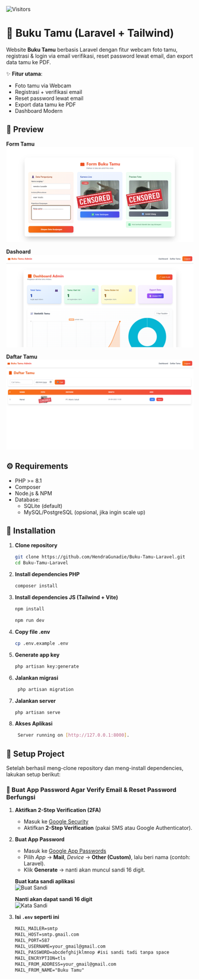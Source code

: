 ![Visitors](https://visitor-badge.laobi.icu/badge?page_id=hendragunadie.Buku-Tamu-Laravel)

# 📖 Buku Tamu (Laravel + Tailwind)

Website **Buku Tamu** berbasis Laravel dengan fitur webcam foto tamu, registrasi & login via email verifikasi, reset password lewat email, dan export data tamu ke PDF. 

✨ **Fitur utama**:
- Foto tamu via Webcam
- Registrasi + verifikasi email
- Reset password lewat email
- Export data tamu ke PDF
- Dashboard Modern


## 📸 Preview

**Form Tamu**
![Form Tamu](docs/form-tamu.png)


**Dashoard**
![Dashboard](docs/dashboard.png)


**Daftar Tamu**
![Daftar Tamu](docs/daftar-tamu.png)


## ⚙️ Requirements
- PHP >= 8.1
- Composer
- Node.js & NPM 
- Database:
  - SQLite (default)
  - MySQL/PostgreSQL (opsional, jika ingin scale up)

## 🚀 Installation

1. **Clone repository**
   ```bash
   git clone https://github.com/HendraGunadie/Buku-Tamu-Laravel.git
   cd Buku-Tamu-Laravel

2. **Install dependencies PHP**
   ```bash
   composer install

3. **Install dependencies JS (Tailwind + Vite)**
   ```bash
   npm install
   ```

   ```bash
   npm run dev

4. **Copy file .env**
    ```bash
    cp .env.example .env

5. **Generate app key**
    ```bash 
    php artisan key:generate

6. **Jalankan migrasi**
   ```bash 
    php artisan migration

7. **Jalankan server**
   ```bash
   php artisan serve

8. **Akses Aplikasi**
   ```bash
    Server running on [http://127.0.0.1:8000].


## 🔧 Setup Project

Setelah berhasil meng-clone repository dan meng-install dependencies, lakukan setup berikut:

### 📧 Buat App Password Agar Verify Email & Reset Password Berfungsi

1. **Aktifkan 2-Step Verification (2FA)**  
   - Masuk ke [Google Security](https://myaccount.google.com/security)  
   - Aktifkan **2-Step Verification** (pakai SMS atau Google Authenticator).  

2. **Buat App Password**  
   - Masuk ke [Google App Passwords](https://myaccount.google.com/apppasswords)  
   - Pilih *App* → **Mail**, *Device* → **Other (Custom)**, lalu beri nama (contoh: Laravel).  
   - Klik **Generate** → nanti akan muncul sandi 16 digit.  

   **Buat kata sandi aplikasi**  
   ![Buat Sandi](docs/buat-sandi-app.png)  

   **Nanti akan dapat sandi 16 digit**  
   ![Kata Sandi](docs/kata-sandi-app.png)  

3. **Isi `.env` seperti ini**  

   ```env
   MAIL_MAILER=smtp
   MAIL_HOST=smtp.gmail.com
   MAIL_PORT=587
   MAIL_USERNAME=your_gmail@gmail.com
   MAIL_PASSWORD=abcdefghijklmnop #isi sandi tadi tanpa space
   MAIL_ENCRYPTION=tls
   MAIL_FROM_ADDRESS=your_gmail@gmail.com
   MAIL_FROM_NAME="Buku Tamu"



